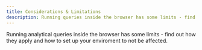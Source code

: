 ```yaml
---
title: Considerations & Limitations
description: Running queries inside the browser has some limits - find out how they apply and how to set up your enviroment to not be affected.
---
```


Running analytical queries inside the browser has some limits - find out how they apply and how to set up your enviroment to not be affected.
